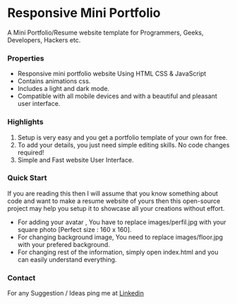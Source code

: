 #  Responsive Mini Portfolio

A Mini Portfolio/Resume website template for Programmers, Geeks, Developers, Hackers etc.

### Properties
- Responsive mini portfolio website Using HTML CSS & JavaScript
- Contains animations css.
- Includes a light and dark mode.
- Compatible with all mobile devices and with a beautiful and pleasant user interface.

### Highlights
1. Setup is very easy and you get a portfolio template of your own for free.
2. To add your details, you just need simple editing skills. No code changes required!
3. Simple and Fast website User Interface.

### Quick Start
If you are reading this then I will assume that you know something about code and want to make a resume website of yours then this open-source project may help you setup it to showcase all your creations without effort.
- For adding your avatar , You have to replace images/perfil.jpg with your square photo [Perfect size : 160 x 160].
- For changing background image, You need to replace images/floor.jpg with your prefered background.
- For changing rest of the information, simply open index.html and you can easily understand everything.

### Contact

For any Suggestion / Ideas ping me at [Linkedin](linkedin.com/in/narayanerm/)
